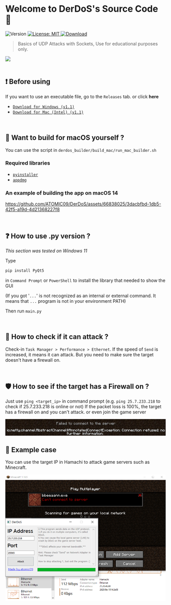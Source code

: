 <h1 align="left">Welcome to DerDoS's Source Code 👀</h1>
<p>
  <img alt="Version" src="https://img.shields.io/badge/version-1.1-blue.svg?cacheSeconds=2592000" />
  <a href="#" target="_blank">
    <img alt="License: MIT" src="https://img.shields.io/badge/License-MIT-yellow.svg" />
  </a>
  <a href="https://github.com/ATOMIC09/DerDoS/tags">
      <img alt="Download" src="https://img.shields.io/github/downloads/ATOMIC09/DerDoS/total" />
  </a>
</p>

> Basics of UDP Attacks with Sockets, Use for educational purposes only.
<img src ="https://github.com/ATOMIC09/DerDoS/assets/66838025/45a09a70-d769-4e89-b328-9fdb44f7fee4" />
<br>
<br>

## ❗ Before using
If you want to use an executable file, go to the `Releases` tab. or click **here**
- [`Download for Windows (v1.1)`](https://github.com/ATOMIC09/DerDoS/releases/download/v1.1/DerDos-1.1-windows-x86_64.exe)
- [`Download for Mac (Intel) (v1.1)`](https://github.com/ATOMIC09/DerDoS/releases/download/v1.1/DerDos-1.1-mac-x86_64.dmg)

<br>

## 🍎 Want to build for macOS yourself ? 
You can use the script in `derdos_builder/build_mac/run_mac_builder.sh`

### Required libraries
- [`pyinstaller`](https://pypi.org/project/pyinstaller/)
- [`appdmg`](https://www.npmjs.com/package/appdmg)

### An example of building the app on macOS 14
https://github.com/ATOMIC09/DerDoS/assets/66838025/3dacbfbd-1db5-42f5-a19d-4d21368227f8

<br>

## ❓ How to use .py version ?
*This section was tested on Windows 11*

Type
```sh
pip install PyQt5
```
in `Command Prompt` or `PowerShell` to install the library that needed to show the GUI

(If you got '`...`' is not recognized as an internal or external command. It means that `...` program is not in your environment PATH)

Then run `main.py`

<br>

## 🤔 How to check if it can attack ?

Check-in `Task Manager > Performance > Ethernet`.
If the speed of `Send` is increased, it means it can attack.
But you need to make sure the target doesn't have a firewall on.

<br>

## 🛡 How to see if the target has a Firewall on ?

Just use `ping <target_ip>` in command prompt
(e.g. `ping 25.7.233.218` to check if 25.7.233.218 is online or not)
If the packet loss is 100%, the target has a firewall on and you can't attack. or even join the game server

<img src ="https://raw.githubusercontent.com/ATOMIC09/DerDoS/main/derdos_builder/asset/mc_firewall_on.jpg" />
<br>

## 🚀 Example case
You can use the target IP in Hamachi to attack game servers such as Minecraft.

<img src ="https://raw.githubusercontent.com/ATOMIC09/DerDoS/main/derdos_builder/asset/example_case.png" />
